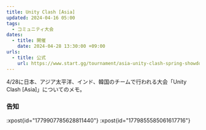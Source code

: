 ```yaml
---
title: Unity Clash [Asia]
updated: 2024-04-16 05:00
tags:
  - コミュニティ大会
dates:
  - title: 開催
    date: 2024-04-28 13:30:00 +09:00
urls:
  - title: 公式
    url: https://www.start.gg/tournament/asia-unity-clash-spring-showdown-x-ingage/details
---
```


4/28に日本、アジア太平洋、インド、韓国のチームで行われる大会「Unity Clash [Asia]」についてのメモ。

<!-- more -->

### 告知
:xpost{id="1779907785628811440"}
:xpost{id="1779855585061617716"}